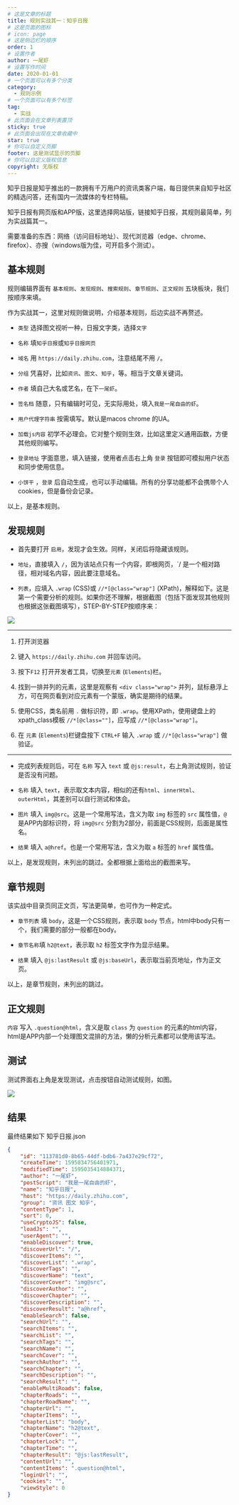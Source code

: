 ```yaml
---
# 这是文章的标题
title: 规则实战其一：知乎日报
# 这是页面的图标
# icon: page
# 这是侧边栏的顺序
order: 1
# 设置作者
author: 一尾虾
# 设置写作时间
date: 2020-01-01
# 一个页面可以有多个分类
category:
  - 规则示例
# 一个页面可以有多个标签
tag:
  - 实战
# 此页面会在文章列表置顶
sticky: true
# 此页面会出现在文章收藏中
star: true
# 你可以自定义页脚
footer: 这是测试显示的页脚
# 你可以自定义版权信息
copyright: 无版权
---
```


知乎日报是知乎推出的一款拥有千万用户的资讯类客户端，每日提供来自知乎社区的精选问答，还有国内一流媒体的专栏特稿。

知乎日报有网页版和APP版，这里选择网站版，链接知乎日报，其规则最简单，列为实战篇其一。

需要准备的东西：网络（访问目标地址）、现代浏览器（edge、chrome、firefox）、亦搜（windows版为佳，可开启多个测试）。

<!-- more -->

## 基本规则

规则编辑界面有 `基本规则`、`发现规则`、`搜索规则`、`章节规则`、`正文规则` 五块板块，我们按顺序来填。

作为实战其一，这里对规则做说明，介绍基本规则，后边实战不再赘述。


- `类型` 选择图文视听一种，日报文字类，选择`文字`

- `名称` 填`知乎日报`或`知乎日报网页`

- `域名` 用 `https://daily.zhihu.com`，注意结尾不用 `/`。

- `分组` 凭喜好，比如`资讯`、`图文`、`知乎`，等。相当于文章关键词。

- `作者` 填自己大名或艺名，在下`一尾虾`。

- `签名档` 随意，只有编辑时可见，无实际用处，填入`我是一尾自由的虾`。

- `用户代理字符串` 按需填写。默认是macos chrome 的UA。

- `加载js内容` 初学不必理会。它对整个规则生效，比如这里定义通用函数，方便其他规则编写。

- `登录地址` 字面意思，填入链接，使用者点击右上角 `登录` 按钮即可模拟用户状态和同步使用信息。

- `小饼干` ，`登录` 后自动生成，也可以手动编辑。所有的分享功能都不会携带个人cookies，但是备份会记录。

以上，是基本规则。

## 发现规则

- 首先要打开 `启用`，发现才会生效。同样，关闭后将隐藏该规则。

- `地址`，直接填入 `/`，因为该站点只有一个内容，即根网页，`/ 是一个相对路径，相对域名内容，因此要注意域名。

- `列表`，应填入 `.wrap` (CSS)或 `//*[@class="wrap"]` (XPath)，解释如下。这是第一个需要分析的规则。如果你还不理解，根据截图（包括下面发现其他规则也根据这张截图填写），STEP-BY-STEP按顺序来：

![](https://camo.githubusercontent.com/67064505c19938eee193c3986c05a52cbedda7d8fe06277c5526a572fccd793b/68747470733a2f2f73312e617831782e636f6d2f323032302f30372f31382f5532614c49312e706e67)

-----

  1. 打开浏览器

  2. 键入 `https://daily.zhihu.com` 并回车访问。

  3. 按下`F12` 打开开发者工具，切换至`元素` (`Elements`)栏。

  4. 找到一排并列的元素，这里是观察有 `<div class="wrap">` 并列，鼠标悬浮上方，可在网页看到对应元素有一个蒙版，确实是期待的结果。

  5. 使用CSS，类名前用 `.` 做标识符，即 `.wrap`。使用XPath，使用键盘上的xpath_class模板 `//*[@class=""]`，应写成 `//*[@class="wrap"]`。

  6. 在 `元素` (`Elements`)栏键盘按下 `CTRL+F` 输入 `.wrap` 或 `//*[@class="wrap"]` 做验证。

-----

- 完成列表规则后，可在 `名称` 写入 `text` 或 `@js:result`，右上角测试规则，验证是否没有问题。

- `名称` 填入 `text`，表示取文本内容，相似的还有`html`、`innerHtml`、`outerHtml`，其差别可以自行测试和体会。

- `图片` 填入 `img@src`。这是一个常用写法，含义为取 `img` 标签的 `src` 属性值，`@` 是APP内部标识符，将 `img@src` 分割为2部分，前面是CSS规则，后面是属性名。

- `结果` 填入 `a@href`。也是一个常用写法，含义为取 `a` 标签的 `href` 属性值。

以上，是发现规则，未列出的跳过。全都根据上面给出的截图来写。

## 章节规则

该实战中目录页同正文页，写法更简单，也可作为一种定式。

- `章节列表` 填 `body`，这是一个CSS规则，表示取 `body` 节点，html中body只有一个，我们需要的部分一般都在body。

- `章节名称`填 `h2@text`，表示取 `h2` 标签文字作为显示结果。

- `结果` 填入 `@js:lastResult` 或 `@js:baseUrl`，表示取当前页地址，作为正文页。


以上，是章节规则，未列出的跳过。

## 正文规则

`内容` 写入 `.question@html`，含义是取 `class` 为 `question` 的元素的html内容，html是APP内部一个处理图文混排的方法，懒的分析元素都可以使用该写法。

## 测试

测试界面右上角是发现测试，点击按钮自动测试规则，如图。

![](https://camo.githubusercontent.com/9216d415fe3da08912e325e3395599a33b52571661db3f0f99c1b1526dabba75/68747470733a2f2f73312e617831782e636f6d2f323032302f30372f31382f5532426779542e706e67)

## 结果

最终结果如下 知乎日报.json

```json
{
    "id": "113781d0-8b65-44df-bdb6-7a437e29cf72",
    "createTime": 1595034756401971,
    "modifiedTime": 1595035414884371,
    "author": "一尾虾",
    "postScript": "我是一尾自由的虾",
    "name": "知乎日报",
    "host": "https://daily.zhihu.com",
    "group": "资讯 图文 知乎",
    "contentType": 1,
    "sort": 0,
    "useCryptoJS": false,
    "loadJs": "",
    "userAgent": "",
    "enableDiscover": true,
    "discoverUrl": "/",
    "discoverItems": "",
    "discoverList": ".wrap",
    "discoverTags": "",
    "discoverName": "text",
    "discoverCover": "img@src",
    "discoverAuthor": "",
    "discoverChapter": "",
    "discoverDescription": "",
    "discoverResult": "a@href",
    "enableSearch": false,
    "searchUrl": "",
    "searchItems": "",
    "searchList": "",
    "searchTags": "",
    "searchName": "",
    "searchCover": "",
    "searchAuthor": "",
    "searchChapter": "",
    "searchDescription": "",
    "searchResult": "",
    "enableMultiRoads": false,
    "chapterRoads": "",
    "chapterRoadName": "",
    "chapterUrl": "",
    "chapterItems": "",
    "chapterList": "body",
    "chapterName": "h2@text",
    "chapterCover": "",
    "chapterLock": "",
    "chapterTime": "",
    "chapterResult": "@js:lastResult",
    "contentUrl": "",
    "contentItems": ".question@html",
    "loginUrl": "",
    "cookies": "",
    "viewStyle": 0
}
```